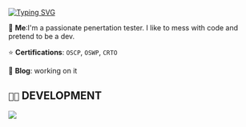 [![Typing SVG](https://readme-typing-svg.herokuapp.com?font=Fira+Code&pause=1000&width=435&lines=Working+on+CRTO2;Breaking+my+homelab;%22It's+insecure+by+design%22)](https://git.io/typing-svg)

💬 **Me**:I'm a passionate penertation tester. I like to mess with code and pretend to be a dev. 

⭐ **Certifications**: `OSCP`, `OSWP`, `CRTO`

📝 **Blog**: working on it

## `👨‍💻` DEVELOPMENT
[![](https://skillicons.dev/icons?i=c,cpp,cs,go,python,bash,powershell,dotnet,neovim,arch,windows,github,docker,ansible,nix)](https://skillicons.dev)
